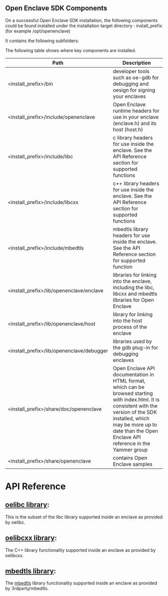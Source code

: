 
## Open Enclave SDK Components

On a successful Open Enclave SDK installation, the following components could be found installed under the installation target directory
: install_prefix (for example /opt/openenclave)

It contains the following subfolders:

The following table shows where key components are installed.

| Path                                     | Description                     |
|------------------------------------------|---------------------------------|
| <install_prefix>/bin                     | developer tools such as oe-gdb for debugging and oesign for signing your enclaves |
| <install_prefix>/include/openenclave     | Open Enclave runtime headers for use in your enclave (enclave.h) and its host (host.h)                        |
| <install_prefix>/include/libc            | c library headers for use inside the enclave. See the API Reference section for supported functions|
| <install_prefix>/include/libcxx          | c++ library headers for use inside the enclave. See the API Reference section for supported functions|
| <install_prefix>/include/mbedtls         | mbedtls library headers for use inside the enclave. See the API Reference section for supported function|
| <install_prefix>/lib/openenclave/enclave | libraries for linking into the enclave, including the libc, libcxx and mbedtls libraries for Open Enclave|
| <install_prefix>/lib/openenclave/host    | library for linking into the host process of the enclave|
| <install_prefix>/lib/openenclave/debugger| libraries used by the gdb plug-in for debugging enclaves|
| <install_prefix>/share/doc/openenclave   | Open Enclave API documentation in HTML format, which can be browsed starting with index.html. It is consistent with the version of the SDK installed, which may be more up to date than the Open Enclave API reference in the Yammer group                   |
| <install_prefix>/share/openenclave       | contains Open Enclave samples|

# API Reference
## [oelibc library](../LibcSupport.md): 
   This is the subset of the libc library supported inside an enclave as provided by oelibc.
## [oelibcxx library](../LibcxxSupport.md): 
   The C++ library functionality supported inside an enclave as provided by oelibcxx.
## [mbedtls library](../MbedtlsSupport.md): 
   The [mbedtls](https://tls.mbed.org/) library functionality supported inside an enclave as provided by 3rdparty/mbedtls.

